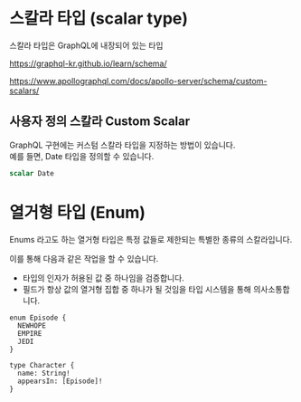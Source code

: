 # 스칼라 타입 (scalar type)

스칼라 타입은 GraphQL에 내장되어 있는 타입

https://graphql-kr.github.io/learn/schema/

https://www.apollographql.com/docs/apollo-server/schema/custom-scalars/

## 사용자 정의 스칼라 Custom Scalar

GraphQL 구현에는 커스텀 스칼라 타입을 지정하는 방법이 있습니다.  
예를 들면, Date 타입을 정의할 수 있습니다.

```graphql
scalar Date
```

# 열거형 타입 (Enum)

Enums 라고도 하는 열거형 타입은 특정 값들로 제한되는 특별한 종류의 스칼라입니다.

이를 통해 다음과 같은 작업을 할 수 있습니다.

- 타입의 인자가 허용된 값 중 하나임을 검증합니다.
- 필드가 항상 값의 열거형 집합 중 하나가 될 것임을 타입 시스템을 통해 의사소통합니다.

```
enum Episode {
  NEWHOPE
  EMPIRE
  JEDI
}
```

```
type Character {
  name: String!
  appearsIn: [Episode]!
}
```
